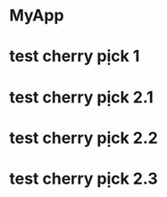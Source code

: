 # MyApp
# test cherry pịck 1

# test cherry pịck 2.1

# test cherry pịck 2.2

# test cherry pịck 2.3
